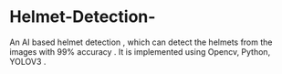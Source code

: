 # Helmet-Detection-
An AI based helmet detection , which can detect the helmets from the images with 99% accuracy . It is implemented using Opencv, Python, YOLOV3 .
